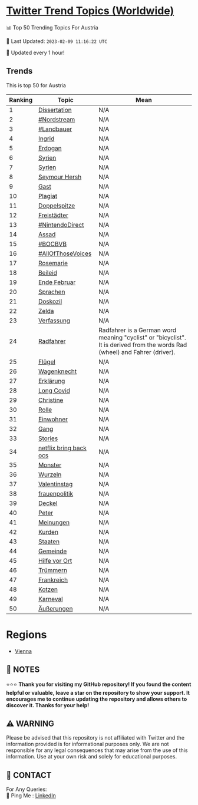 [Twitter Trend Topics (Worldwide)](https://github.com/ErcinDedeoglu/Twitter-Trend-Topics)
==========


📊 Top 50 Trending Topics For Austria

📆 Last Updated: `2023-02-09 11:16:22 UTC`

🔧 Updated every 1 hour!


## Trends

This is top 50 for Austria

| Ranking | Topic | Mean |
| ------- | ------------ | ------------ |
| 1 | [Dissertation](http://twitter.com/search?q=Dissertation) | N/A |
| 2 | [#Nordstream](http://twitter.com/search?q=%23Nordstream) | N/A |
| 3 | [#Landbauer](http://twitter.com/search?q=%23Landbauer) | N/A |
| 4 | [Ingrid](http://twitter.com/search?q=Ingrid) | N/A |
| 5 | [Erdogan](http://twitter.com/search?q=Erdogan) | N/A |
| 6 | [Syrien](http://twitter.com/search?q=Syrien) | N/A |
| 7 | [Syrien](http://twitter.com/search?q=Syrien) | N/A |
| 8 | [Seymour Hersh](http://twitter.com/search?q=Seymour+Hersh) | N/A |
| 9 | [Gast](http://twitter.com/search?q=Gast) | N/A |
| 10 | [Plagiat](http://twitter.com/search?q=Plagiat) | N/A |
| 11 | [Doppelspitze](http://twitter.com/search?q=Doppelspitze) | N/A |
| 12 | [Freistädter](http://twitter.com/search?q=Freist%c3%a4dter) | N/A |
| 13 | [#NintendoDirect](http://twitter.com/search?q=%23NintendoDirect) | N/A |
| 14 | [Assad](http://twitter.com/search?q=Assad) | N/A |
| 15 | [#BOCBVB](http://twitter.com/search?q=%23BOCBVB) | N/A |
| 16 | [#AllOfThoseVoices](http://twitter.com/search?q=%23AllOfThoseVoices) | N/A |
| 17 | [Rosemarie](http://twitter.com/search?q=Rosemarie) | N/A |
| 18 | [Beileid](http://twitter.com/search?q=Beileid) | N/A |
| 19 | [Ende Februar](http://twitter.com/search?q=Ende+Februar) | N/A |
| 20 | [Sprachen](http://twitter.com/search?q=Sprachen) | N/A |
| 21 | [Doskozil](http://twitter.com/search?q=Doskozil) | N/A |
| 22 | [Zelda](http://twitter.com/search?q=Zelda) | N/A |
| 23 | [Verfassung](http://twitter.com/search?q=Verfassung) | N/A |
| 24 | [Radfahrer](http://twitter.com/search?q=Radfahrer) | Radfahrer is a German word meaning "cyclist" or "bicyclist". It is derived from the words Rad (wheel) and Fahrer (driver). |
| 25 | [Flügel](http://twitter.com/search?q=Fl%c3%bcgel) | N/A |
| 26 | [Wagenknecht](http://twitter.com/search?q=Wagenknecht) | N/A |
| 27 | [Erklärung](http://twitter.com/search?q=Erkl%c3%a4rung) | N/A |
| 28 | [Long Covid](http://twitter.com/search?q=Long+Covid) | N/A |
| 29 | [Christine](http://twitter.com/search?q=Christine) | N/A |
| 30 | [Rolle](http://twitter.com/search?q=Rolle) | N/A |
| 31 | [Einwohner](http://twitter.com/search?q=Einwohner) | N/A |
| 32 | [Gang](http://twitter.com/search?q=Gang) | N/A |
| 33 | [Stories](http://twitter.com/search?q=Stories) | N/A |
| 34 | [netflix bring back ocs](http://twitter.com/search?q=netflix+bring+back+ocs) | N/A |
| 35 | [Monster](http://twitter.com/search?q=Monster) | N/A |
| 36 | [Wurzeln](http://twitter.com/search?q=Wurzeln) | N/A |
| 37 | [Valentinstag](http://twitter.com/search?q=Valentinstag) | N/A |
| 38 | [frauenpolitik](http://twitter.com/search?q=frauenpolitik) | N/A |
| 39 | [Deckel](http://twitter.com/search?q=Deckel) | N/A |
| 40 | [Peter](http://twitter.com/search?q=Peter) | N/A |
| 41 | [Meinungen](http://twitter.com/search?q=Meinungen) | N/A |
| 42 | [Kurden](http://twitter.com/search?q=Kurden) | N/A |
| 43 | [Staaten](http://twitter.com/search?q=Staaten) | N/A |
| 44 | [Gemeinde](http://twitter.com/search?q=Gemeinde) | N/A |
| 45 | [Hilfe vor Ort](http://twitter.com/search?q=Hilfe+vor+Ort) | N/A |
| 46 | [Trümmern](http://twitter.com/search?q=Tr%c3%bcmmern) | N/A |
| 47 | [Frankreich](http://twitter.com/search?q=Frankreich) | N/A |
| 48 | [Kotzen](http://twitter.com/search?q=Kotzen) | N/A |
| 49 | [Karneval](http://twitter.com/search?q=Karneval) | N/A |
| 50 | [Äußerungen](http://twitter.com/search?q=%c3%84u%c3%9ferungen) | N/A |



# Regions

* [Vienna](</Austria/Vienna.md>)



## 📝 NOTES

⭐⭐⭐ **Thank you for visiting my GitHub repository! If you found the content helpful or valuable, leave a star on the repository to show your support. It encourages me to continue updating the repository and allows others to discover it. Thanks for your help!**


## ⚠️ WARNING

Please be advised that this repository is not affiliated with Twitter and the information provided is for informational purposes only. We are not responsible for any legal consequences that may arise from the use of this information. Use at your own risk and solely for educational purposes.


## 📨 CONTACT

 For Any Queries:  
            🏓 Ping Me : [LinkedIn](https://www.linkedin.com/in/ercindedeoglu/)
